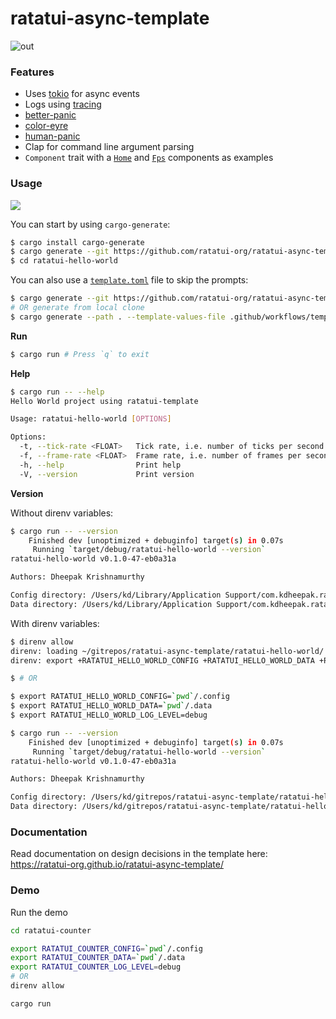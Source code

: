 # ratatui-async-template

![out](https://github.com/ratatui-org/ratatui-async-template/assets/1813121/057a0fe9-9f6d-4f8c-963c-ca2725721bdd)

### Features

- Uses [tokio](https://tokio.rs/) for async events
- Logs using [tracing](https://github.com/tokio-rs/tracing)
- [better-panic](https://github.com/mitsuhiko/better-panic)
- [color-eyre](https://github.com/eyre/color-eyre)
- [human-panic](https://github.com/rust-cli/human-panic)
- Clap for command line argument parsing
- `Component` trait with a
  [`Home`](https://github.com/ratatui-org/ratatui-async-template/blob/main/template/src/components/home.rs)
  and
  [`Fps`](https://github.com/ratatui-org/ratatui-async-template/blob/main/template/src/components/fps.rs)
  components as examples

### Usage

![](https://user-images.githubusercontent.com/1813121/277112522-170883f8-c2b9-49e7-b9d2-879ccc63977f.gif)

You can start by using `cargo-generate`:

```bash
$ cargo install cargo-generate
$ cargo generate --git https://github.com/ratatui-org/ratatui-async-template --name ratatui-hello-world
$ cd ratatui-hello-world
```

You can also use a
[`template.toml`](https://github.com/ratatui-org/ratatui-async-template/blob/main/.github/workflows/template.toml)
file to skip the prompts:

```bash
$ cargo generate --git https://github.com/ratatui-org/ratatui-async-template --template-values-file .github/workflows/template.toml --name ratatui-hello-world
# OR generate from local clone
$ cargo generate --path . --template-values-file .github/workflows/template.toml --name ratatui-hello-world
```

**Run**

```bash
$ cargo run # Press `q` to exit
```

**Help**

```bash
$ cargo run -- --help
Hello World project using ratatui-template

Usage: ratatui-hello-world [OPTIONS]

Options:
  -t, --tick-rate <FLOAT>   Tick rate, i.e. number of ticks per second [default: 1]
  -f, --frame-rate <FLOAT>  Frame rate, i.e. number of frames per second [default: 60]
  -h, --help                Print help
  -V, --version             Print version
```

**Version**

Without direnv variables:

```bash
$ cargo run -- --version
    Finished dev [unoptimized + debuginfo] target(s) in 0.07s
     Running `target/debug/ratatui-hello-world --version`
ratatui-hello-world v0.1.0-47-eb0a31a

Authors: Dheepak Krishnamurthy

Config directory: /Users/kd/Library/Application Support/com.kdheepak.ratatui-hello-world
Data directory: /Users/kd/Library/Application Support/com.kdheepak.ratatui-hello-world
```

With direnv variables:

```bash
$ direnv allow
direnv: loading ~/gitrepos/ratatui-async-template/ratatui-hello-world/.envrc
direnv: export +RATATUI_HELLO_WORLD_CONFIG +RATATUI_HELLO_WORLD_DATA +RATATUI_HELLO_WORLD_LOG_LEVEL

$ # OR

$ export RATATUI_HELLO_WORLD_CONFIG=`pwd`/.config
$ export RATATUI_HELLO_WORLD_DATA=`pwd`/.data
$ export RATATUI_HELLO_WORLD_LOG_LEVEL=debug

$ cargo run -- --version
    Finished dev [unoptimized + debuginfo] target(s) in 0.07s
     Running `target/debug/ratatui-hello-world --version`
ratatui-hello-world v0.1.0-47-eb0a31a

Authors: Dheepak Krishnamurthy

Config directory: /Users/kd/gitrepos/ratatui-async-template/ratatui-hello-world/.config
Data directory: /Users/kd/gitrepos/ratatui-async-template/ratatui-hello-world/.data
```

### Documentation

Read documentation on design decisions in the template here:
<https://ratatui-org.github.io/ratatui-async-template/>

### Demo

Run the demo

```bash
cd ratatui-counter

export RATATUI_COUNTER_CONFIG=`pwd`/.config
export RATATUI_COUNTER_DATA=`pwd`/.data
export RATATUI_COUNTER_LOG_LEVEL=debug
# OR
direnv allow

cargo run
```
